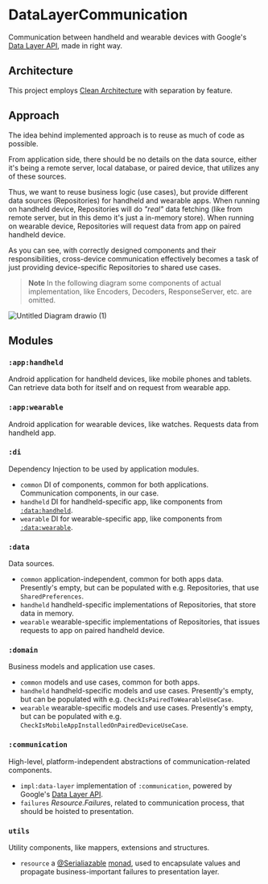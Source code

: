 # DataLayerCommunication
Communication between handheld and wearable devices with Google's [Data Layer API](https://developer.android.com/training/wearables/data/data-layer#send-and-sync-with-API), made in right way.

## Architecture
This project employs [Clean Architecture](https://blog.cleancoder.com/uncle-bob/2012/08/13/the-clean-architecture.html) with separation by feature.

## Approach
The idea behind implemented approach is to reuse as much of code as possible.

From application side, there should be no details on the data source, either it's being a remote server, local database, or paired device, that utilizes any of these sources.

Thus, we want to reuse business logic (use cases), but provide different data sources (Repositories) for handheld and wearable apps.
When running on handheld device, Repositories will do *"real"* data fetching (like from remote server, but in this demo it's just a in-memory store).
When running on wearable device, Repositories will request data from app on paired handheld device.

As you can see, with correctly designed components and their responsibilities, cross-device communication effectively becomes a task of just providing device-specific Repositories to shared use cases.

> **Note**
> In the following diagram some components of actual implementation, like Encoders, Decoders, ResponseServer, etc. are omitted.

![Untitled Diagram drawio (1)](https://user-images.githubusercontent.com/32337243/219979818-515e9078-011b-447f-ba69-16651814c48d.png)

## Modules

### `:app:handheld`
Android application for handheld devices, like mobile phones and tablets. Can retrieve data both for itself and on request from wearable app.

### `:app:wearable`
Android application for wearable devices, like watches. Requests data from handheld app.

### `:di`
Dependency Injection to be used by application modules.

 - `common` DI of components, common for both applications. Communication components, in our case.
 - `handheld` DI for handheld-specific app, like components from [`:data:handheld`](#data).
 - `wearable` DI for wearable-specific app, like components from [`:data:wearable`](#data).
 
### `:data`
Data sources.

- `common` application-independent, common for both apps data. Presently's empty, but can be populated with e.g. Repositories, that use `SharedPreferences`.
- `handheld` handheld-specific implementations of Repositories, that store data in memory.
- `wearable` wearable-specific implementations of Repositories, that issues requests to app on paired handheld device.

### `:domain`
Business models and application use cases.

- `common` models and use cases, common for both apps.
- `handheld` handheld-specific models and use cases. Presently's empty, but can be populated with e.g. `CheckIsPairedToWearableUseCase`.
- `wearable` wearable-specific models and use cases. Presently's empty, but can be populated with e.g. `CheckIsMobileAppInstalledOnPairedDeviceUseCase`.

### `:communication`
High-level, platform-independent abstractions of communication-related components.

- `impl:data-layer` implementation of `:communication`, powered by Google's [Data Layer API](https://developer.android.com/training/wearables/data/data-layer#send-and-sync-with-API).
- `failures` *Resource.Failure*s, related to communication process, that should be hoisted to presentation.

### `utils`
Utility components, like mappers, extensions and structures.

- `resource` a [@Serialiazable](https://github.com/Kotlin/kotlinx.serialization) [monad](https://en.wikipedia.org/wiki/Monad_(functional_programming)), used to encapsulate values and propagate business-important failures to presentation layer.
